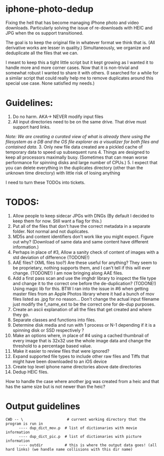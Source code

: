 # iphone-photo-dedup
Fixing the hell that has become managing iPhone photo and video downloads. Particularly solving the issue of re-downloads with HEIC and JPG when the os support transitioned.

The goal is to keep the original file in whatever format we think that is. (All derivative works are lesser in quality.) Simultaneously, we organize and deduplicate all the files that we can.

I meant to keep this a tight little script but it kept growing as I wanted it to handle more and more corner cases. Now that it is non-trivial and somewhat robust I wanted to share it with others. (I searched for a while for a similar script that could really help me to remove duplicates around this special use case. None satisfied my needs.)

# Guidelines:
1. Do no harm. AKA-> NEVER modify input files
2. All input directories need to be on the same drive. That drive must support hard links.

*Note: We are creating a curated view of what is already there using the filesystem as a DB and the OS file explorer as a visualizer for both files and contained data.*
3. Only new file data created are a pickled cache of temporary data to speed up subsequent runs
4. Things are designed to keep all processors maximally busy. (Sometimes that can mean worse performance for spinning disks and large number of CPUs.)
5. I expect that you can delete everything in the duplicates directory (other than the unknown time directory) with little risk of losing anything

I need to turn these TODOs into tickets.
# TODOS:
1. Allow people to keep sidecar JPGs with DNGs (By default I decided to keep them for now. Still want a flag for this.)
2. Put all of the files that don't have the correct metadata in a separate folder. Not normal and not duplicates.
3. MD5s and content identifiers don't work like you might expect. Figure out why? (Download of same data and same content have different information.)
4. Perhaps in place of #3, Allow a sanity check of content of images with a std deviation of difference (TODONE!)
5. AAE files? (XML files too?) Are these useful for anything? They seem to be proprietary, nothing supports them, and I can't tell if this will ever change. (TODONE!) I am now bringing along AAE files.
6. Add a first pass scan and use the imghdr library to inspect the file type and change it to the correct one before the de-duplication? (TODONE!) Using magic lib for this.
BTW I ran into the issue in #6 when getting master files from an Apple Photos library where it had a bunch of mov files listed as .jpg for no reason...
Don't change the actual input filename just modify the f_name_ext to be the correct one for de-dup purposes.
7. Create an ascii explanation of all the files that get created and where they go.
8. Separate classes and functions into files.
9. Determine disk media and run with 1 process or N-1 depending if it is a spinning disk or SSD respectively ?
10. Make an options where, in place of #4 using a cached thumbnail of every image that is 32x32 use the whole image data and change the threshold to a percentage based value.
11. Make it easier to review files that were ignored?
12. Expand supported file types to include other raw files and Tiffs that might have been downloaded to an iOS device
13. Create top level iphone name directories above date directories
14. Dedup HEIC files.

How to handle the case where another jpg was created from a heic and
that has the same size but is not newer than the heic?

# Output guidelines
```
CWD -- \                    # current working directory that the program is run in
      ---- dup_dict_mov.p  # list of dictionaries with movie information
      ---- dup_dict_pic.p  # list of dictionaries with picture information
      ---- outdir          # this is where the output data goes! (all hard links) (we handle name collisions with this dir name)
```
